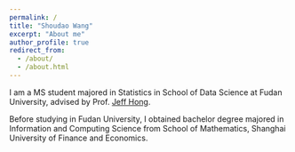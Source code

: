 ```yaml
---
permalink: /
title: "Shoudao Wang"
excerpt: "About me"
author_profile: true
redirect_from: 
  - /about/
  - /about.html
---
```

I am a MS student majored in Statistics in School of Data Science at Fudan University, advised by Prof. [Jeff Hong](https://jeffhongliu.github.io/). 

Before studying in Fudan University, I obtained bachelor degree majored in Information and Computing Science from School of Mathematics, Shanghai University of Finance and Economics.



